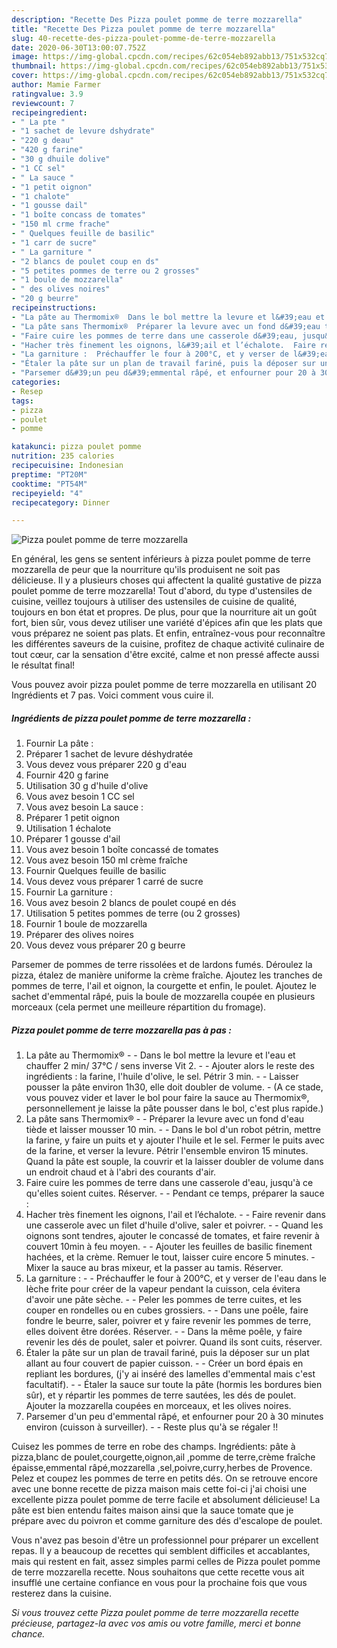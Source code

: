 ```yaml
---
description: "Recette Des Pizza poulet pomme de terre mozzarella"
title: "Recette Des Pizza poulet pomme de terre mozzarella"
slug: 40-recette-des-pizza-poulet-pomme-de-terre-mozzarella
date: 2020-06-30T13:00:07.752Z
image: https://img-global.cpcdn.com/recipes/62c054eb892abb13/751x532cq70/pizza-poulet-pomme-de-terre-mozzarella-photo-principale-de-la-recette.jpg
thumbnail: https://img-global.cpcdn.com/recipes/62c054eb892abb13/751x532cq70/pizza-poulet-pomme-de-terre-mozzarella-photo-principale-de-la-recette.jpg
cover: https://img-global.cpcdn.com/recipes/62c054eb892abb13/751x532cq70/pizza-poulet-pomme-de-terre-mozzarella-photo-principale-de-la-recette.jpg
author: Mamie Farmer
ratingvalue: 3.9
reviewcount: 7
recipeingredient:
- " La pte "
- "1 sachet de levure dshydrate"
- "220 g deau"
- "420 g farine"
- "30 g dhuile dolive"
- "1 CC sel"
- " La sauce "
- "1 petit oignon"
- "1 chalote"
- "1 gousse dail"
- "1 boîte concass de tomates"
- "150 ml crme frache"
- " Quelques feuille de basilic"
- "1 carr de sucre"
- " La garniture "
- "2 blancs de poulet coup en ds"
- "5 petites pommes de terre ou 2 grosses"
- "1 boule de mozzarella"
- " des olives noires"
- "20 g beurre"
recipeinstructions:
- "La pâte au Thermomix®  Dans le bol mettre la levure et l&#39;eau et chauffer 2 min/ 37°C / sens inverse Vit 2.  Ajouter alors le reste des ingrédients : la farine, l&#39;huile d&#39;olive, le sel. Pétrir 3 min.   Laisser pousser la pâte environ 1h30, elle doit doubler de volume. (A ce stade, vous pouvez vider et laver le bol pour faire la sauce au Thermomix®, personnellement je laisse la pâte pousser dans le bol, c&#39;est plus rapide.)"
- "La pâte sans Thermomix®  Préparer la levure avec un fond d&#39;eau tiède et laisser mousser 10 min.  Dans le bol d&#39;un robot pétrin, mettre la farine, y faire un puits et y ajouter l&#39;huile et le sel. Fermer le puits avec de la farine, et verser la levure. Pétrir l&#39;ensemble environ 15 minutes. Quand la pâte est souple, la couvrir et la laisser doubler de volume dans un endroit chaud et à l&#39;abri des courants d&#39;air."
- "Faire cuire les pommes de terre dans une casserole d&#39;eau, jusqu&#39;à ce qu&#39;elles soient cuites. Réserver.  Pendant ce temps, préparer la sauce :"
- "Hacher très finement les oignons, l&#39;ail et l’échalote.  Faire revenir dans une casserole avec un filet d&#39;huile d&#39;olive, saler et poivrer.   Quand les oignons sont tendres, ajouter le concassé de tomates, et faire revenir à couvert 10min à feu moyen.  Ajouter les feuilles de basilic finement hachées, et la crème. Remuer le tout, laisser cuire encore 5 minutes. Mixer la sauce au bras mixeur, et la passer au tamis. Réserver."
- "La garniture :  Préchauffer le four à 200°C, et y verser de l&#39;eau dans le lèche frite pour créer de la vapeur pendant la cuisson, cela évitera d&#39;avoir une pâte sèche.  Peler les pommes de terre cuites, et les couper en rondelles ou en cubes grossiers.  Dans une poêle, faire fondre le beurre, saler, poivrer et y faire revenir les pommes de terre, elles doivent être dorées. Réserver.  Dans la même poêle, y faire revenir les dés de poulet, saler et poivrer. Quand ils sont cuits, réserver."
- "Étaler la pâte sur un plan de travail fariné, puis la déposer sur un plat allant au four couvert de papier cuisson.  Créer un bord épais en repliant les bordures, (j&#39;y ai inséré des lamelles d&#39;emmental mais c&#39;est facultatif).  Étaler la sauce sur toute la pâte (hormis les bordures bien sûr), et y répartir les pommes de terre sautées, les dés de poulet. Ajouter la mozzarella coupées en morceaux, et les olives noires."
- "Parsemer d&#39;un peu d&#39;emmental râpé, et enfourner pour 20 à 30 minutes environ (cuisson à surveiller).  Reste plus qu&#39;à se régaler !!"
categories:
- Resep
tags:
- pizza
- poulet
- pomme

katakunci: pizza poulet pomme 
nutrition: 235 calories
recipecuisine: Indonesian
preptime: "PT20M"
cooktime: "PT54M"
recipeyield: "4"
recipecategory: Dinner

---
```



![Pizza poulet pomme de terre mozzarella](https://img-global.cpcdn.com/recipes/62c054eb892abb13/751x532cq70/pizza-poulet-pomme-de-terre-mozzarella-photo-principale-de-la-recette.jpg)

En général, les gens se sentent inférieurs à pizza poulet pomme de terre mozzarella de peur que la nourriture qu'ils produisent ne soit pas délicieuse. Il y a plusieurs choses qui affectent la qualité gustative de pizza poulet pomme de terre mozzarella! Tout d'abord, du type d'ustensiles de cuisine, veillez toujours à utiliser des ustensiles de cuisine de qualité, toujours en bon état et propres. De plus, pour que la nourriture ait un goût fort, bien sûr, vous devez utiliser une variété d'épices afin que les plats que vous préparez ne soient pas plats. Et enfin, entraînez-vous pour reconnaître les différentes saveurs de la cuisine, profitez de chaque activité culinaire de tout cœur, car la sensation d'être excité, calme et non pressé affecte aussi le résultat final!

<!--inarticleads1-->

Vous pouvez avoir pizza poulet pomme de terre mozzarella en utilisant 20 Ingrédients et 7 pas. Voici comment vous cuire il.

##### Ingrédients de pizza poulet pomme de terre mozzarella :

1. Fournir  La pâte :
1. Préparer 1 sachet de levure déshydratée
1. Vous devez vous préparer 220 g d&#39;eau
1. Fournir 420 g farine
1. Utilisation 30 g d&#39;huile d&#39;olive
1. Vous avez besoin 1 CC sel
1. Vous avez besoin  La sauce :
1. Préparer 1 petit oignon
1. Utilisation 1 échalote
1. Préparer 1 gousse d&#39;ail
1. Vous avez besoin 1 boîte concassé de tomates
1. Vous avez besoin 150 ml crème fraîche
1. Fournir  Quelques feuille de basilic
1. Vous devez vous préparer 1 carré de sucre
1. Fournir  La garniture :
1. Vous avez besoin 2 blancs de poulet coupé en dés
1. Utilisation 5 petites pommes de terre (ou 2 grosses)
1. Fournir 1 boule de mozzarella
1. Préparer  des olives noires
1. Vous devez vous préparer 20 g beurre


Parsemer de pommes de terre rissolées et de lardons fumés. Déroulez la pizza, étalez de manière uniforme la crème fraîche. Ajoutez les tranches de pommes de terre, l&#39;ail et oignon, la courgette et enfin, le poulet. Ajoutez le sachet d&#39;emmental râpé, puis la boule de mozzarella coupée en plusieurs morceaux (cela permet une meilleure répartition du fromage). 

<!--inarticleads2-->

##### Pizza poulet pomme de terre mozzarella pas à pas :

1. La pâte au Thermomix® -  - Dans le bol mettre la levure et l&#39;eau et chauffer 2 min/ 37°C / sens inverse Vit 2. -  - Ajouter alors le reste des ingrédients : la farine, l&#39;huile d&#39;olive, le sel. Pétrir 3 min.  -  - Laisser pousser la pâte environ 1h30, elle doit doubler de volume. - (A ce stade, vous pouvez vider et laver le bol pour faire la sauce au Thermomix®, personnellement je laisse la pâte pousser dans le bol, c&#39;est plus rapide.)
1. La pâte sans Thermomix® -  - Préparer la levure avec un fond d&#39;eau tiède et laisser mousser 10 min. -  - Dans le bol d&#39;un robot pétrin, mettre la farine, y faire un puits et y ajouter l&#39;huile et le sel. Fermer le puits avec de la farine, et verser la levure. Pétrir l&#39;ensemble environ 15 minutes. Quand la pâte est souple, la couvrir et la laisser doubler de volume dans un endroit chaud et à l&#39;abri des courants d&#39;air.
1. Faire cuire les pommes de terre dans une casserole d&#39;eau, jusqu&#39;à ce qu&#39;elles soient cuites. Réserver. -  - Pendant ce temps, préparer la sauce :
1. Hacher très finement les oignons, l&#39;ail et l’échalote. -  - Faire revenir dans une casserole avec un filet d&#39;huile d&#39;olive, saler et poivrer.  -  - Quand les oignons sont tendres, ajouter le concassé de tomates, et faire revenir à couvert 10min à feu moyen. -  - Ajouter les feuilles de basilic finement hachées, et la crème. Remuer le tout, laisser cuire encore 5 minutes. - Mixer la sauce au bras mixeur, et la passer au tamis. Réserver.
1. La garniture : -  - Préchauffer le four à 200°C, et y verser de l&#39;eau dans le lèche frite pour créer de la vapeur pendant la cuisson, cela évitera d&#39;avoir une pâte sèche. -  - Peler les pommes de terre cuites, et les couper en rondelles ou en cubes grossiers. -  - Dans une poêle, faire fondre le beurre, saler, poivrer et y faire revenir les pommes de terre, elles doivent être dorées. Réserver. -  - Dans la même poêle, y faire revenir les dés de poulet, saler et poivrer. Quand ils sont cuits, réserver.
1. Étaler la pâte sur un plan de travail fariné, puis la déposer sur un plat allant au four couvert de papier cuisson. -  - Créer un bord épais en repliant les bordures, (j&#39;y ai inséré des lamelles d&#39;emmental mais c&#39;est facultatif). -  - Étaler la sauce sur toute la pâte (hormis les bordures bien sûr), et y répartir les pommes de terre sautées, les dés de poulet. Ajouter la mozzarella coupées en morceaux, et les olives noires.
1. Parsemer d&#39;un peu d&#39;emmental râpé, et enfourner pour 20 à 30 minutes environ (cuisson à surveiller). -  - Reste plus qu&#39;à se régaler !!


Cuisez les pommes de terre en robe des champs. Ingrédients: pâte à pizza,blanc de poulet,courgette,oignon,ail ,pomme de terre,crème fraîche épaisse,emmental râpé,mozzarella ,sel,poivre,curry,herbes de Provence. Pelez et coupez les pommes de terre en petits dés. On se retrouve encore avec une bonne recette de pizza maison mais cette foi-ci j&#39;ai choisi une excellente pizza poulet pomme de terre facile et absolument délicieuse! La pâte est bien entendu faites maison ainsi que la sauce tomate que je prépare avec du poivron et comme garniture des dés d&#39;escalope de poulet. 

<!--inarticleads1-->

<p>
Vous n'avez pas besoin d'être un professionnel pour préparer un excellent repas. Il y a beaucoup de recettes qui semblent difficiles et accablantes, mais qui restent en fait, assez simples parmi celles de Pizza poulet pomme de terre mozzarella recette. Nous souhaitons que cette recette vous ait insufflé une certaine confiance en vous pour la prochaine fois que vous resterez dans la cuisine.
</p>

<p>
<i>Si vous trouvez cette Pizza poulet pomme de terre mozzarella recette précieuse, partagez-la avec vos amis ou votre famille, merci et bonne chance.</i>
</p>
